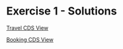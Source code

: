 # Exercise 1 - Solutions

[ Travel CDS View ](https://github.wdf.sap.corp/DevelopmentLearning/restful-abap/tree/master/DataModelManaged/Solutions/ZI_TRAVEL_M_XX.cds)

[ Booking CDS View ](https://github.wdf.sap.corp/DevelopmentLearning/restful-abap/tree/master/DataModelManaged/Solutions/ZI_BOOKING_M_XX.cds)
